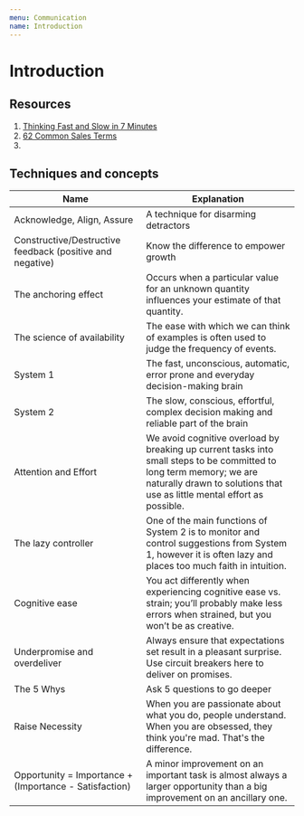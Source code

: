 ```yaml
---
menu: Communication
name: Introduction
---
```


# Introduction

## Resources

1. [Thinking Fast and Slow in 7 Minutes](https://medium.com/swlh/every-chapter-of-thinking-fast-and-slow-in-7-minutes-5e6adf89cf39)
2. [62 Common Sales Terms](https://blog.hubspot.com/marketing/sales-terms-glossary)
3.

## Techniques and concepts

| Name                                                      | Explanation                                                                                                                                                                                      |
| --------------------------------------------------------- | ------------------------------------------------------------------------------------------------------------------------------------------------------------------------------------------------ |
| Acknowledge, Align, Assure                                | A technique for disarming detractors                                                                                                                                                             |
| Constructive/Destructive feedback (positive and negative) | Know the difference to empower growth                                                                                                                                                            |
| The anchoring effect                                      | Occurs when a particular value for an unknown quantity influences your estimate of that quantity.                                                                                                |
| The science of availability                               | The ease with which we can think of examples is often used to judge the frequency of events.                                                                                                     |
| System 1                                                  | The fast, unconscious, automatic, error prone and everyday decision-making brain                                                                                                                 |
| System 2                                                  | The slow, conscious, effortful, complex decision making and reliable part of the brain                                                                                                           |
| Attention and Effort                                      | We avoid cognitive overload by breaking up current tasks into small steps to be committed to long term memory; we are naturally drawn to solutions that use as little mental effort as possible. |
| The lazy controller                                       | One of the main functions of System 2 is to monitor and control suggestions from System 1, however it is often lazy and places too much faith in intuition.                                      |
| Cognitive ease                                            | You act differently when experiencing cognitive ease vs. strain; you’ll probably make less errors when strained, but you won’t be as creative.                                                   |
| Underpromise and overdeliver                              | Always ensure that expectations set result in a pleasant surprise. Use circuit breakers here to deliver on promises.                                                                             |
| The 5 Whys                                                | Ask 5 questions to go deeper                                                                                                                                                                     |
| Raise Necessity                                           | When you are passionate about what you do, people understand. When you are obsessed, they think you're mad. That's the difference.                                                               |
| Opportunity = Importance + (Importance - Satisfaction)    | A minor improvement on an important task is almost always a larger opportunity than a big improvement on an ancillary one.                                                                       |
